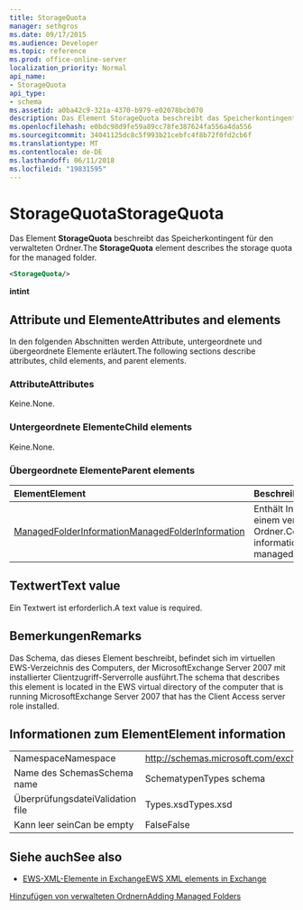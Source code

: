 ```yaml
---
title: StorageQuota
manager: sethgros
ms.date: 09/17/2015
ms.audience: Developer
ms.topic: reference
ms.prod: office-online-server
localization_priority: Normal
api_name:
- StorageQuota
api_type:
- schema
ms.assetid: a0ba42c9-321a-4370-b979-e02078bcb070
description: Das Element StorageQuota beschreibt das Speicherkontingent für den verwalteten Ordner.
ms.openlocfilehash: e0bdc98d9fe59a89cc78fe387624fa556a4da556
ms.sourcegitcommit: 34041125dc8c5f993b21cebfc4f8b72f0fd2cb6f
ms.translationtype: MT
ms.contentlocale: de-DE
ms.lasthandoff: 06/11/2018
ms.locfileid: "19831595"
---
```

# <a name="storagequota"></a><span data-ttu-id="904cb-103">StorageQuota</span><span class="sxs-lookup"><span data-stu-id="904cb-103">StorageQuota</span></span>

<span data-ttu-id="904cb-104">Das Element **StorageQuota** beschreibt das Speicherkontingent für den verwalteten Ordner.</span><span class="sxs-lookup"><span data-stu-id="904cb-104">The **StorageQuota** element describes the storage quota for the managed folder.</span></span> 
  
```xml
<StorageQuota/>
```

 <span data-ttu-id="904cb-105">**int**</span><span class="sxs-lookup"><span data-stu-id="904cb-105">**int**</span></span>
## <a name="attributes-and-elements"></a><span data-ttu-id="904cb-106">Attribute und Elemente</span><span class="sxs-lookup"><span data-stu-id="904cb-106">Attributes and elements</span></span>

<span data-ttu-id="904cb-107">In den folgenden Abschnitten werden Attribute, untergeordnete und übergeordnete Elemente erläutert.</span><span class="sxs-lookup"><span data-stu-id="904cb-107">The following sections describe attributes, child elements, and parent elements.</span></span>
  
### <a name="attributes"></a><span data-ttu-id="904cb-108">Attribute</span><span class="sxs-lookup"><span data-stu-id="904cb-108">Attributes</span></span>

<span data-ttu-id="904cb-109">Keine.</span><span class="sxs-lookup"><span data-stu-id="904cb-109">None.</span></span>
  
### <a name="child-elements"></a><span data-ttu-id="904cb-110">Untergeordnete Elemente</span><span class="sxs-lookup"><span data-stu-id="904cb-110">Child elements</span></span>

<span data-ttu-id="904cb-111">Keine.</span><span class="sxs-lookup"><span data-stu-id="904cb-111">None.</span></span>
  
### <a name="parent-elements"></a><span data-ttu-id="904cb-112">Übergeordnete Elemente</span><span class="sxs-lookup"><span data-stu-id="904cb-112">Parent elements</span></span>

|<span data-ttu-id="904cb-113">**Element**</span><span class="sxs-lookup"><span data-stu-id="904cb-113">**Element**</span></span>|<span data-ttu-id="904cb-114">**Beschreibung**</span><span class="sxs-lookup"><span data-stu-id="904cb-114">**Description**</span></span>|
|:-----|:-----|
|[<span data-ttu-id="904cb-115">ManagedFolderInformation</span><span class="sxs-lookup"><span data-stu-id="904cb-115">ManagedFolderInformation</span></span>](managedfolderinformation.md) <br/> |<span data-ttu-id="904cb-116">Enthält Informationen zu einem verwalteten Ordner.</span><span class="sxs-lookup"><span data-stu-id="904cb-116">Contains information about a managed folder.</span></span>  <br/> |
   
## <a name="text-value"></a><span data-ttu-id="904cb-117">Textwert</span><span class="sxs-lookup"><span data-stu-id="904cb-117">Text value</span></span>

<span data-ttu-id="904cb-118">Ein Textwert ist erforderlich.</span><span class="sxs-lookup"><span data-stu-id="904cb-118">A text value is required.</span></span>
  
## <a name="remarks"></a><span data-ttu-id="904cb-119">Bemerkungen</span><span class="sxs-lookup"><span data-stu-id="904cb-119">Remarks</span></span>

<span data-ttu-id="904cb-120">Das Schema, das dieses Element beschreibt, befindet sich im virtuellen EWS-Verzeichnis des Computers, der MicrosoftExchange Server 2007 mit installierter Clientzugriff-Serverrolle ausführt.</span><span class="sxs-lookup"><span data-stu-id="904cb-120">The schema that describes this element is located in the EWS virtual directory of the computer that is running MicrosoftExchange Server 2007 that has the Client Access server role installed.</span></span>
  
## <a name="element-information"></a><span data-ttu-id="904cb-121">Informationen zum Element</span><span class="sxs-lookup"><span data-stu-id="904cb-121">Element information</span></span>

|||
|:-----|:-----|
|<span data-ttu-id="904cb-122">Namespace</span><span class="sxs-lookup"><span data-stu-id="904cb-122">Namespace</span></span>  <br/> |http://schemas.microsoft.com/exchange/services/2006/types  <br/> |
|<span data-ttu-id="904cb-123">Name des Schemas</span><span class="sxs-lookup"><span data-stu-id="904cb-123">Schema name</span></span>  <br/> |<span data-ttu-id="904cb-124">Schematypen</span><span class="sxs-lookup"><span data-stu-id="904cb-124">Types schema</span></span>  <br/> |
|<span data-ttu-id="904cb-125">Überprüfungsdatei</span><span class="sxs-lookup"><span data-stu-id="904cb-125">Validation file</span></span>  <br/> |<span data-ttu-id="904cb-126">Types.xsd</span><span class="sxs-lookup"><span data-stu-id="904cb-126">Types.xsd</span></span>  <br/> |
|<span data-ttu-id="904cb-127">Kann leer sein</span><span class="sxs-lookup"><span data-stu-id="904cb-127">Can be empty</span></span>  <br/> |<span data-ttu-id="904cb-128">False</span><span class="sxs-lookup"><span data-stu-id="904cb-128">False</span></span>  <br/> |
   
## <a name="see-also"></a><span data-ttu-id="904cb-129">Siehe auch</span><span class="sxs-lookup"><span data-stu-id="904cb-129">See also</span></span>



- [<span data-ttu-id="904cb-130">EWS-XML-Elemente in Exchange</span><span class="sxs-lookup"><span data-stu-id="904cb-130">EWS XML elements in Exchange</span></span>](ews-xml-elements-in-exchange.md)


[<span data-ttu-id="904cb-131">Hinzufügen von verwalteten Ordnern</span><span class="sxs-lookup"><span data-stu-id="904cb-131">Adding Managed Folders</span></span>](http://msdn.microsoft.com/library/846658c6-7043-40fb-8439-19f97c2a967f%28Office.15%29.aspx)

